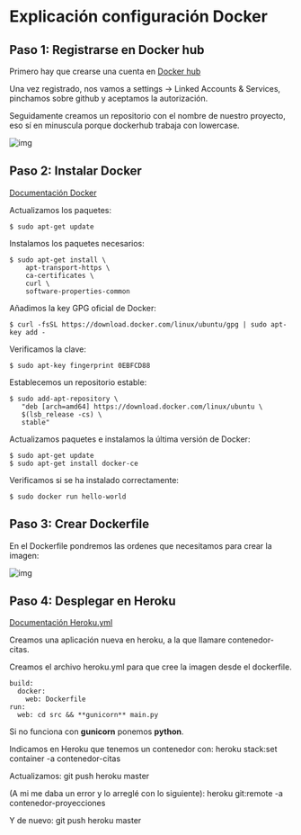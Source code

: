 # Explicación configuración Docker

## Paso 1: Registrarse en Docker hub
Primero hay que crearse una cuenta en [Docker hub](https://hub.docker.com/)


Una vez registrado, nos vamos a settings -> Linked Accounts & Services, pinchamos sobre github y aceptamos la autorización.

Seguidamente creamos un repositorio con el nombre de nuestro proyecto, eso sí en minuscula porque dockerhub trabaja con lowercase.

![img](https://github.com/JaviPrieto/PeluqueriaUnisex/docs/img/docker-repo.png)

## Paso 2: Instalar Docker

[Documentación Docker](https://docs.docker.com/install/linux/docker-ce/ubuntu/#set-up-the-repository)

Actualizamos los paquetes:

	$ sudo apt-get update

Instalamos los paquetes necesarios: 

	$ sudo apt-get install \
	    apt-transport-https \
	    ca-certificates \
	    curl \
	    software-properties-common

Añadimos la key GPG oficial de Docker:

	$ curl -fsSL https://download.docker.com/linux/ubuntu/gpg | sudo apt-key add -

Verificamos la clave:

	$ sudo apt-key fingerprint 0EBFCD88

Establecemos un repositorio estable:

	$ sudo add-apt-repository \
	   "deb [arch=amd64] https://download.docker.com/linux/ubuntu \
	   $(lsb_release -cs) \
	   stable"

Actualizamos paquetes e instalamos la última versión de Docker:

	$ sudo apt-get update
	$ sudo apt-get install docker-ce

Verificamos si se ha instalado correctamente:

	$ sudo docker run hello-world

## Paso 3: Crear Dockerfile

En el Dockerfile pondremos las ordenes que necesitamos para crear la imagen:

![img](https://github.com/JaviPrieto/PeluqueriaUnisex/docs/img/dockerfile-img.png)

## Paso 4: Desplegar en Heroku

[Documentación Heroku.yml](https://devcenter.heroku.com/articles/build-docker-images-heroku-yml)

Creamos una aplicación nueva en heroku, a la que llamare contenedor-citas.

Creamos el archivo heroku.yml para que cree la imagen desde el dockerfile.

	build:
	  docker:
	    web: Dockerfile
	run:
	  web: cd src && **gunicorn** main.py

Si no funciona con **gunicorn** ponemos **python**.

Indicamos en Heroku que tenemos un contenedor con:
	heroku stack:set container -a contenedor-citas

Actualizamos:
	git push heroku master

(A mi me daba un error y lo arreglé con lo siguiente):
	heroku git:remote -a contenedor-proyecciones

Y de nuevo:
	git push heroku master

